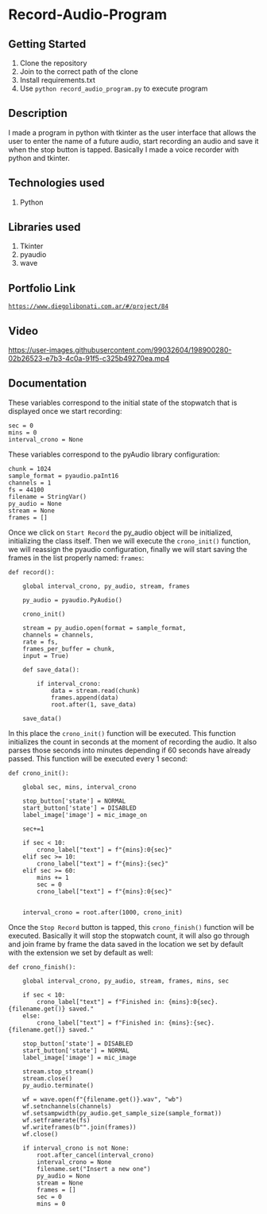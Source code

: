 # Record-Audio-Program

## Getting Started

1. Clone the repository
2. Join to the correct path of the clone
3. Install requirements.txt
4. Use `python record_audio_program.py` to execute program

## Description

I made a program in python with tkinter as the user interface that allows the user to enter the name of a future audio, start recording an audio and save it when the stop button is tapped. Basically I made a voice recorder with python and tkinter.

## Technologies used

1. Python

## Libraries used

1. Tkinter
2. pyaudio
3. wave

## Portfolio Link

[`https://www.diegolibonati.com.ar/#/project/84`](https://www.diegolibonati.com.ar/#/project/84)

## Video

https://user-images.githubusercontent.com/99032604/198900280-02b26523-e7b3-4c0a-91f5-c325b49270ea.mp4

## Documentation

These variables correspond to the initial state of the stopwatch that is displayed once we start recording:

```
sec = 0
mins = 0
interval_crono = None
```

These variables correspond to the pyAudio library configuration:

```
chunk = 1024
sample_format = pyaudio.paInt16
channels = 1
fs = 44100
filename = StringVar()
py_audio = None
stream = None
frames = []
```

Once we click on `Start Record` the py_audio object will be initialized, initializing the class itself. Then we will execute the `crono_init()` function, we will reassign the pyaudio configuration, finally we will start saving the frames in the list properly named: `frames`:

```
def record():

    global interval_crono, py_audio, stream, frames

    py_audio = pyaudio.PyAudio()

    crono_init()

    stream = py_audio.open(format = sample_format,
    channels = channels,
    rate = fs,
    frames_per_buffer = chunk,
    input = True)

    def save_data():

        if interval_crono:
            data = stream.read(chunk)
            frames.append(data)
            root.after(1, save_data)

    save_data()
```

In this place the `crono_init()` function will be executed. This function initializes the count in seconds at the moment of recording the audio. It also parses those seconds into minutes depending if 60 seconds have already passed. This function will be executed every 1 second:

```
def crono_init():

    global sec, mins, interval_crono

    stop_button['state'] = NORMAL
    start_button['state'] = DISABLED
    label_image['image'] = mic_image_on

    sec+=1

    if sec < 10:
        crono_label["text"] = f"{mins}:0{sec}"
    elif sec >= 10:
        crono_label["text"] = f"{mins}:{sec}"
    elif sec >= 60:
        mins += 1
        sec = 0
        crono_label["text"] = f"{mins}:0{sec}"


    interval_crono = root.after(1000, crono_init)
```

Once the `Stop Record` button is tapped, this `crono_finish()` function will be executed. Basically it will stop the stopwatch count, it will also go through and join frame by frame the data saved in the location we set by default with the extension we set by default as well:

```
def crono_finish():

    global interval_crono, py_audio, stream, frames, mins, sec

    if sec < 10:
        crono_label["text"] = f"Finished in: {mins}:0{sec}. {filename.get()} saved."
    else:
        crono_label["text"] = f"Finished in: {mins}:{sec}. {filename.get()} saved."

    stop_button['state'] = DISABLED
    start_button['state'] = NORMAL
    label_image['image'] = mic_image

    stream.stop_stream()
    stream.close()
    py_audio.terminate()

    wf = wave.open(f"{filename.get()}.wav", "wb")
    wf.setnchannels(channels)
    wf.setsampwidth(py_audio.get_sample_size(sample_format))
    wf.setframerate(fs)
    wf.writeframes(b"".join(frames))
    wf.close()

    if interval_crono is not None:
        root.after_cancel(interval_crono)
        interval_crono = None
        filename.set("Insert a new one")
        py_audio = None
        stream = None
        frames = []
        sec = 0
        mins = 0
```
